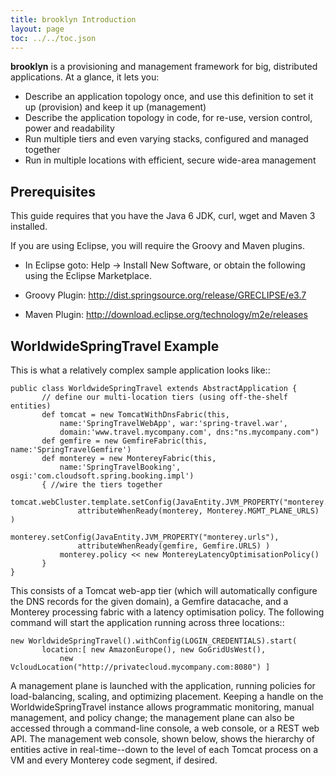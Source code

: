 ```yaml
---
title: brooklyn Introduction
layout: page
toc: ../../toc.json
---
```


**brooklyn** is a provisioning and management framework for big, distributed applications. At a glance, it lets you:

- Describe an application topology once, and use this definition to set it up (provision) and keep it up (management)
- Describe the application topology in code, for re-use, version control, power and readability
- Run multiple tiers and even varying stacks, configured and managed together
- Run in multiple locations with efficient, secure wide-area management

Prerequisites
-------------

This guide requires that you have the Java 6 JDK, curl, wget and Maven 3 installed.

If you are using Eclipse, you will require the Groovy and Maven plugins.

- In Eclipse goto: Help -> Install New Software, or obtain the following using the Eclipse Marketplace.

- Groovy Plugin: http://dist.springsource.org/release/GRECLIPSE/e3.7

- Maven Plugin: http://download.eclipse.org/technology/m2e/releases



WorldwideSpringTravel Example
-----------------------------


This is what a relatively complex sample application looks like::

    public class WorldwideSpringTravel extends AbstractApplication {
           // define our multi-location tiers (using off-the-shelf entities)
           def tomcat = new TomcatWithDnsFabric(this,
               name:'SpringTravelWebApp', war:'spring-travel.war',
               domain:'www.travel.mycompany.com', dns:"ns.mycompany.com")
           def gemfire = new GemfireFabric(this, name:'SpringTravelGemfire')
           def monterey = new MontereyFabric(this,
               name:'SpringTravelBooking', osgi:'com.cloudsoft.spring.booking.impl')
           { //wire the tiers together
               tomcat.webCluster.template.setConfig(JavaEntity.JVM_PROPERTY("monterey.urls"),
                   attributeWhenReady(monterey, Monterey.MGMT_PLANE_URLS) )
               monterey.setConfig(JavaEntity.JVM_PROPERTY("monterey.urls"),
                   attributeWhenReady(gemfire, Gemfire.URLS) )
               monterey.policy << new MontereyLatencyOptimisationPolicy()
           } 
    }

This consists of a Tomcat web-app tier (which will automatically configure the DNS records for the given domain), a
Gemfire datacache, and a Monterey processing fabric with a latency optimisation policy. The following command will start
the application running across three locations::

    new WorldwideSpringTravel().withConfig(LOGIN_CREDENTIALS).start(
           location:[ new AmazonEurope(), new GoGridUsWest(),
               new VcloudLocation("http://privatecloud.mycompany.com:8080") ]

A management plane is launched with the application, running policies for load-balancing, scaling, and optimizing
placement. Keeping a handle on the WorldwideSpringTravel instance allows programmatic monitoring, manual management, and
policy change; the management plane can also be accessed through a command-line console, a web console, or a REST web
API. The management web console, shown below, shows the hierarchy of entities active in real-time--down to the level of
each Tomcat process on a VM and every Monterey code segment, if desired.

